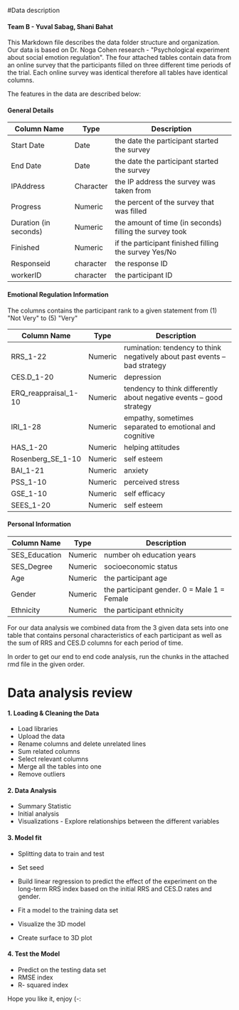 #Data description

#### Team B - Yuval Sabag, Shani Bahat

This Markdown file describes the data folder structure and organization. Our data is based on Dr. Noga Cohen research - "Psychological experiment about social emotion regulation". The four attached tables contain data from an online survey that the participants filled on three different time periods of the trial. Each online survey was identical therefore all tables have identical columns.

The features in the data are described below:

#### General Details


|Column Name | Type | Description |
|------------|------|-------------|
|Start Date  | Date | the date the participant started the survey|
|End Date  | Date | the date the participant started the survey|
|IPAddress  | Character | the IP address the survey was taken from|
|Progress | Numeric| the percent of the survey that was filled|
|Duration (in seconds)  | Numeric | the amount of time (in seconds) filling the survey took|
|Finished  | Numeric | if the participant finished filling the survey Yes/No |
|Responseid | character | the response ID |
|workerID | character | the participant ID |

#### Emotional Regulation Information

The columns contains the participant rank to a given statement from (1) "Not Very" to (5) "Very"

|Column Name | Type | Description |
|------------|------|-------------|
|RRS_1-22  | Numeric | rumination: tendency to think negatively about past events – bad strategy|
|CES.D_1-20  | Numeric | depression|
|ERQ_reappraisal_1-10| Numeric | tendency to think differently about negative events – good strategy|
|IRI_1-28| Numeric | empathy, sometimes separated to emotional and cognitive|
|HAS_1-20| Numeric |helping attitudes|
|Rosenberg_SE_1-10| Numeric |self esteem|
|BAI_1-21| Numeric |anxiety|
|PSS_1-10| Numeric |perceived stress|
|GSE_1-10| Numeric |self efficacy|
|SEES_1-20| Numeric|self esteem|



#### Personal Information

| Column Name   | Type    | Description                                 |
|---------------|---------|---------------------------------------------|
| SES_Education | Numeric | number oh education years                   |
| SES_Degree    | Numeric | socioeconomic status                        |
| Age           | Numeric | the participant age                         |
| Gender        | Numeric | the participant gender. 0 = Male 1 = Female |
| Ethnicity     | Numeric | the participant ethnicity                   |

For our data analysis we combined data from the 3 given data sets into one table that contains personal characteristics of each participant as well as the sum of RRS and CES.D columns for each period of time.

In order to get our end to end code analysis, run the chunks in the attached rmd file in the given order.

# Data analysis review

#### 1. Loading & Cleaning the Data

-   Load libraries
-   Upload the data
-   Rename columns and delete unrelated lines
-   Sum related columns
-   Select relevant columns
-   Merge all the tables into one
-   Remove outliers

#### 2. Data Analysis

-   Summary Statistic
-   Initial analysis
-   Visualizations - Explore relationships between the different variables

#### 3. Model fit

-   Splitting data to train and test

-   Set seed

-   Build linear regression to predict the effect of the experiment on the long-term RRS index based on the initial RRS and CES.D rates and gender.

-   Fit a model to the training data set

-   Visualize the 3D model

-   Create surface to 3D plot

#### 4. Test the Model

-   Predict on the testing data set
-   RMSE index
-   R- squared index

Hope you like it, enjoy (-:
